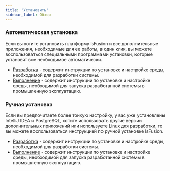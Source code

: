 ```yaml
---
title: 'Установить'
sidebar_label: Обзор
---
```


### Автоматическая установка

Если вы хотите установить платформу lsFusion и все дополнительные приложения, необходимые для ее работы, в один клик, вы можете воспользоваться специальными программами установки, которые установят все необходимое автоматически.

-   [Разработка](Development_auto_.md) - содержит инструкции по установке и настройке среды, необходимой для разработки системы.
-   [Выполнение](Execution_auto_.md) -  содержит инструкции по установке и настройке среды, необходимой для запуска разработанной системы в промышленную эксплуатацию.

### Ручная установка 

Если вы предпочитаете более тонкую настройку, у вас уже установлены IntelliJ IDEA и PostgreSQL, хотите использовать другие версии дополнительных приложений или используете Linux для разработки, то вы можете воспользоваться инструкцией по ручной установке lsFusion.

-   [Разработка](Development_manual_.md) - содержит инструкции по установке и настройке среды, необходимой для разработки системы.
-   [Выполнение](Execution_manual_.md) - содержит инструкции по установке  и настройке среды, необходимой для запуска разработанной системы в промышленную эксплуатацию.
